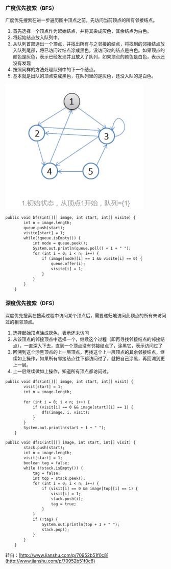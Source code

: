### **广度优先搜索（BFS）**

广度优先搜索在进一步遍历图中顶点之前，先访问当前顶点的所有邻接结点。

1. 首先选择一个顶点作为起始结点，并将其染成灰色，其余结点为白色。
2. 将起始结点放入队列中。
3. 从队列首部选出一个顶点，并找出所有与之邻接的结点，将找到的邻接结点放入队列尾部，将已访问过结点涂成黑色，没访问过的结点是白色。如果顶点的颜色是灰色，表示已经发现并且放入了队列，如果顶点的颜色是白色，表示还没有发现
4. 按照同样的方法处理队列中的下一个结点。
5. 基本就是出队的顶点变成黑色，在队列里的是灰色，还没入队的是白色。

![](/assets/import123.png)

```
public void bfs(int[][] image, int start, int[] visite) {
        int n = image.length;
        queue.push(start);
        visite[start] = 1;
        while(!queue.isEmpty()) {
            int node = queue.peek();
            System.out.println(queue.poll() + 1 + " ");
            for (int i = 0; i < n; i++) {
                if (image[node][i] == 1 && visite[i] == 0) {
                    queue.offer(i);
                    visite[i] = 1;
                }
            }
        }
    }
```

### 深度优先搜索（DFS）

深度优先搜索在搜索过程中访问某个顶点后，需要递归地访问此顶点的所有未访问过的相邻顶点。

1. 选择起始顶点涂成灰色，表示还未访问
2. 从该顶点的邻接顶点中选择一个，继续这个过程（即再寻找邻接结点的邻接结点），一直深入下去，直到一个顶点没有邻接结点了，涂黑它，表示访问过了
3. 回溯到这个涂黑顶点的上一层顶点，再找这个上一层顶点的其余邻接结点，继续如上操作，如果所有邻接结点往下都访问过了，就把自己涂黑，再回溯到更上一层。
4. 上一层继续做如上操作，知道所有顶点都访问过。

```
public void dfs(int[][] image, int start, int[] visit) {
		visit[start] = 1;
		int n = image.length;

		for (int i = 0; i < n; i++) {
			if (visit[i] == 0 && image[start][i] == 1) {
				dfs(image, i, visit);
			}
		}
		System.out.println(start + 1 + " ");
	}
```

```
public void dfs1(int[][] image, int start, int[] visit) {
		stack.push(start);
		int n = image.length;
		visit[start] = 1;
		boolean tag = false;
		while (!stack.isEmpty()) {
			tag = false;
			int top = stack.peek();
			for (int i = 0; i < n; i++) {
				if (visit[i] == 0 && image[top][i] == 1) {
					visit[i] = 1;
					stack.push(i);
					tag = true;
				}
			}
			if (!tag) {
				System.out.println(top + 1 + " ");
				stack.pop();
			}
		}
	}
```

转自：[http://www.jianshu.com/p/70952b51f0c8](http://www.jianshu.com/p/70952b51f0c8)

